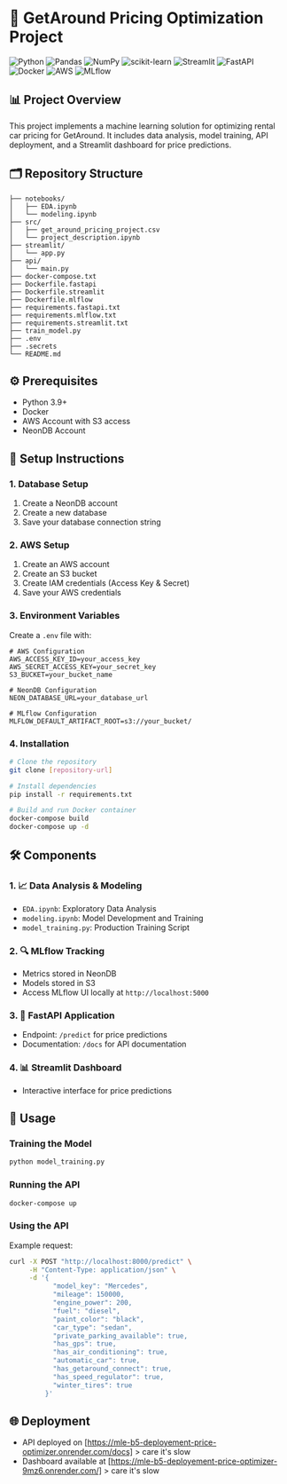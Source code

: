 # 🚗 GetAround Pricing Optimization Project

![Python](https://img.shields.io/badge/python-3670A0?style=for-the-badge&logo=python&logoColor=ffdd54)
![Pandas](https://img.shields.io/badge/pandas-%23150458.svg?style=for-the-badge&logo=pandas&logoColor=white)
![NumPy](https://img.shields.io/badge/numpy-%23013243.svg?style=for-the-badge&logo=numpy&logoColor=white)
![scikit-learn](https://img.shields.io/badge/scikit--learn-%23F7931E.svg?style=for-the-badge&logo=scikit-learn&logoColor=white)
![Streamlit](https://img.shields.io/badge/Streamlit-FF4B4B?style=for-the-badge&logo=Streamlit&logoColor=white)
![FastAPI](https://img.shields.io/badge/FastAPI-005571?style=for-the-badge&logo=fastapi)
![Docker](https://img.shields.io/badge/docker-%230db7ed.svg?style=for-the-badge&logo=docker&logoColor=white)
![AWS](https://img.shields.io/badge/AWS-%23FF9900.svg?style=for-the-badge&logo=amazon-aws&logoColor=white)
![MLflow](https://img.shields.io/badge/MLflow-blue?style=for-the-badge&logo=mlflow&logoColor=white)

## 📊 Project Overview
This project implements a machine learning solution for optimizing rental car pricing for GetAround. It includes data analysis, model training, API deployment, and a Streamlit dashboard for price predictions.

## 🗂️ Repository Structure
```
├── notebooks/
│   ├── EDA.ipynb
│   └── modeling.ipynb
├── src/
│   ├── get_around_pricing_project.csv
│   └── project_description.ipynb
├── streamlit/
│   └── app.py
├── api/
│   └── main.py
├── docker-compose.txt
├── Dockerfile.fastapi
├── Dockerfile.streamlit
├── Dockerfile.mlflow
├── requirements.fastapi.txt
├── requirements.mlflow.txt
├── requirements.streamlit.txt
├── train_model.py
├── .env
├── .secrets
└── README.md
```

## ⚙️ Prerequisites
- Python 3.9+
- Docker
- AWS Account with S3 access
- NeonDB Account

## 🚀 Setup Instructions

### 1. Database Setup
1. Create a NeonDB account
2. Create a new database
3. Save your database connection string

### 2. AWS Setup
1. Create an AWS account
2. Create an S3 bucket
3. Create IAM credentials (Access Key & Secret)
4. Save your AWS credentials

### 3. Environment Variables
Create a `.env` file with:
```
# AWS Configuration
AWS_ACCESS_KEY_ID=your_access_key
AWS_SECRET_ACCESS_KEY=your_secret_key
S3_BUCKET=your_bucket_name

# NeonDB Configuration
NEON_DATABASE_URL=your_database_url

# MLflow Configuration
MLFLOW_DEFAULT_ARTIFACT_ROOT=s3://your_bucket/
```

### 4. Installation
```bash
# Clone the repository
git clone [repository-url]

# Install dependencies
pip install -r requirements.txt

# Build and run Docker container
docker-compose build
docker-compose up -d
```

## 🛠️ Components

### 1. 📈 Data Analysis & Modeling
- `EDA.ipynb`: Exploratory Data Analysis
- `modeling.ipynb`: Model Development and Training
- `model_training.py`: Production Training Script

### 2. 🔍 MLflow Tracking
- Metrics stored in NeonDB
- Models stored in S3
- Access MLflow UI locally at `http://localhost:5000`

### 3. 🚀 FastAPI Application
- Endpoint: `/predict` for price predictions
- Documentation: `/docs` for API documentation

### 4. 📊 Streamlit Dashboard
- Interactive interface for price predictions

## 📝 Usage

### Training the Model
```bash
python model_training.py
```

### Running the API
```bash
docker-compose up
```

### Using the API
Example request:
```bash
curl -X POST "http://localhost:8000/predict" \
     -H "Content-Type: application/json" \
     -d '{
           "model_key": "Mercedes",
           "mileage": 150000,
           "engine_power": 200,
           "fuel": "diesel",
           "paint_color": "black",
           "car_type": "sedan",
           "private_parking_available": true,
           "has_gps": true,
           "has_air_conditioning": true,
           "automatic_car": true,
           "has_getaround_connect": true,
           "has_speed_regulator": true,
           "winter_tires": true
         }'
```

## 🌐 Deployment
- API deployed on [https://mle-b5-deployement-price-optimizer.onrender.com/docs] > care it's slow 
- Dashboard available at [https://mle-b5-deployement-price-optimizer-9mz6.onrender.com/] > care it's slow 
